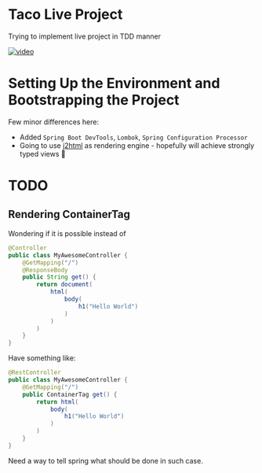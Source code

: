 # Taco Live Project

Trying to implement live project in TDD manner

[![video](https://img.youtube.com/vi/zLB0UnW3688/0.jpg)](https://www.youtube.com/watch?v=zLB0UnW3688)

# Setting Up the Environment and Bootstrapping the Project

Few minor differences here:

- Added `Spring Boot DevTools`, `Lombok`, `Spring Configuration Processor`
- Going to use [j2html](https://j2html.com/) as rendering engine - hopefully will achieve strongly typed views 💪

# TODO

## Rendering ContainerTag

Wondering if it is possible instead of

```java
@Controller
public class MyAwesomeController {
    @GetMapping("/")
    @ResponseBody
    public String get() {
        return document(
            html(
                body(
                    h1("Hello World")
                )
            )
        )
    }
}
```

Have something like:

```java
@RestController
public class MyAwesomeController {
    @GetMapping("/")
    public ContainerTag get() {
        return html(
            body(
                h1("Hello World")
            )
        )
    }
}
```

Need a way to tell spring what should be done in such case.
